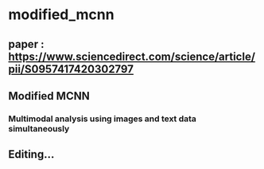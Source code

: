 # modified_mcnn
## paper : https://www.sciencedirect.com/science/article/pii/S0957417420302797

## Modified MCNN
### Multimodal analysis using images and text data simultaneously

## Editing...
